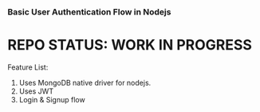 ### Basic User Authentication Flow in Nodejs

# REPO STATUS: WORK IN PROGRESS

Feature List:

1. Uses MongoDB native driver for nodejs.
2. Uses JWT
3. Login & Signup flow